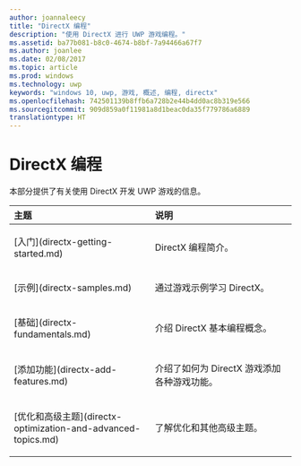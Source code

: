 ```yaml
---
author: joannaleecy
title: "DirectX 编程"
description: "使用 DirectX 进行 UWP 游戏编程。"
ms.assetid: ba77b081-b8c0-4674-b8bf-7a94466a67f7
ms.author: joanlee
ms.date: 02/08/2017
ms.topic: article
ms.prod: windows
ms.technology: uwp
keywords: "windows 10, uwp, 游戏, 概述, 编程, directx"
ms.openlocfilehash: 742501139b8ffb6a728b2e44b4dd0ac8b319e566
ms.sourcegitcommit: 909d859a0f11981a8d1beac0da35f779786a6889
translationtype: HT
---
```

# <a name="directx-programming"></a>DirectX 编程

本部分提供了有关使用 DirectX 开发 UWP 游戏的信息。

<table>
<colgroup>
<col width="50%" />
<col width="50%" />
</colgroup>
<thead>
<tr class="header">
<th align="left">主题</th>
<th align="left">说明</th>
</tr>
</thead>
<tbody>
<tr class="odd">
<td align="left"><p>[入门](directx-getting-started.md)</p></td>
<td align="left"><p>DirectX 编程简介。</p></td>
</tr>
<tr class="even">
<td align="left"><p>[示例](directx-samples.md)</p></td>
<td align="left"><p>通过游戏示例学习 DirectX。</p></td>
</tr>
<tr class="odd">
<td align="left"><p>[基础](directx-fundamentals.md)</p></td>
<td align="left"><p>介绍 DirectX 基本编程概念。</p></td>
</tr>
<tr class="even">
<td align="left"><p>[添加功能](directx-add-features.md)</p></td>
<td align="left"><p>介绍了如何为 DirectX 游戏添加各种游戏功能。</p></td>
</tr>
<tr class="odd">
<td align="left"><p>[优化和高级主题](directx-optimization-and-advanced-topics.md)</p></td>
<td align="left"><p>了解优化和其他高级主题。</p></td>
</tr>
</tbody>
</table>
 

 

 




